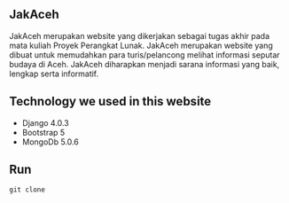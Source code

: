 ## JakAceh
JakAceh merupakan website yang dikerjakan sebagai tugas akhir pada mata kuliah Proyek Perangkat Lunak. JakAceh merupakan website yang dibuat untuk memudahkan para turis/pelancong melihat informasi seputar budaya di Aceh. JakAceh diharapkan menjadi sarana informasi yang baik, lengkap serta informatif. 

## Technology we used in this website
- Django 4.0.3
- Bootstrap 5
- MongoDb 5.0.6

## Run
```
git clone
```
